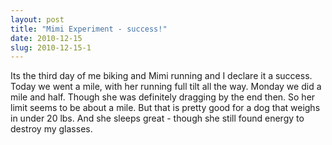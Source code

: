 ```yaml
---
layout: post
title: "Mimi Experiment - success!"
date: 2010-12-15
slug: 2010-12-15-1
---
```


Its the third day of me biking and Mimi running and I declare it a success.  Today we went a mile, with her running full tilt all the way.    Monday we did a mile and half.  Though she was definitely dragging by the end then.  So her limit seems to be about a mile.  But that is pretty good for a dog that weighs in under 20 lbs.  And she sleeps great - though she still found energy to destroy my glasses.  <br />
